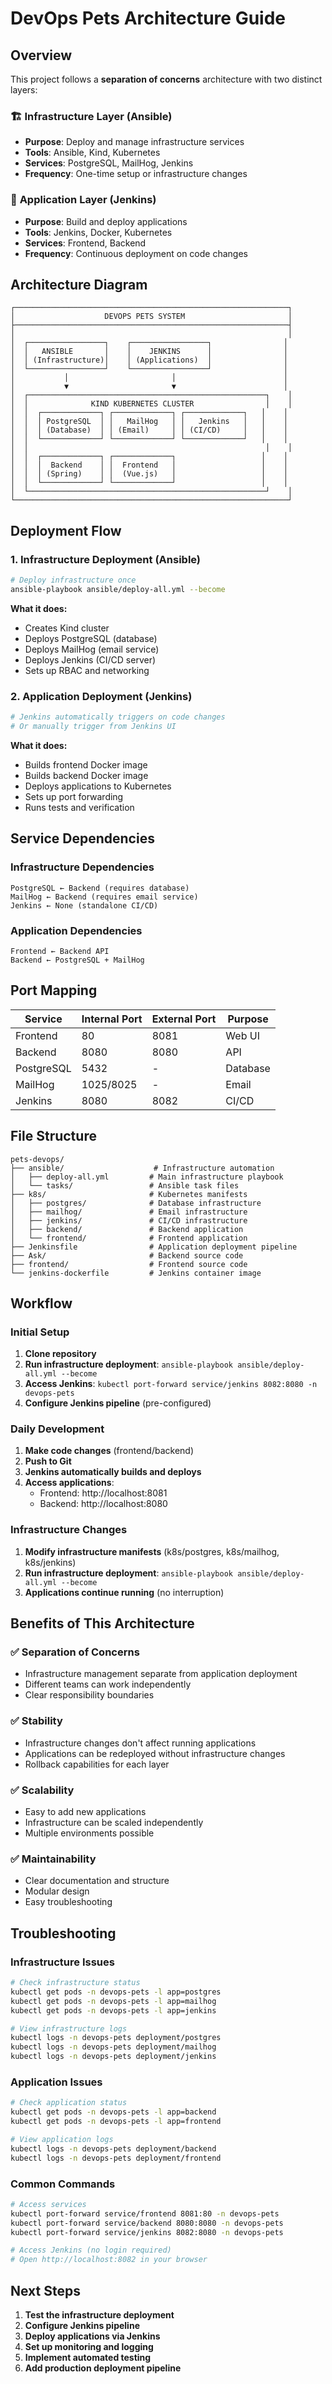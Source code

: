 # DevOps Pets Architecture Guide

## Overview

This project follows a **separation of concerns** architecture with two distinct layers:

### 🏗️ **Infrastructure Layer (Ansible)**
- **Purpose**: Deploy and manage infrastructure services
- **Tools**: Ansible, Kind, Kubernetes
- **Services**: PostgreSQL, MailHog, Jenkins
- **Frequency**: One-time setup or infrastructure changes

### 🚀 **Application Layer (Jenkins)**
- **Purpose**: Build and deploy applications
- **Tools**: Jenkins, Docker, Kubernetes
- **Services**: Frontend, Backend
- **Frequency**: Continuous deployment on code changes

## Architecture Diagram

```
┌─────────────────────────────────────────────────────────────┐
│                    DEVOPS PETS SYSTEM                       │
├─────────────────────────────────────────────────────────────┤
│                                                             │
│  ┌─────────────────┐    ┌─────────────────┐                │
│  │   ANSIBLE       │    │    JENKINS      │                │
│  │ (Infrastructure)│    │ (Applications)  │                │
│  └─────────────────┘    └─────────────────┘                │
│           │                       │                        │
│           ▼                       ▼                        │
│  ┌─────────────────────────────────────────────────────┐    │
│  │              KIND KUBERNETES CLUSTER                │    │
│  │  ┌─────────────┐ ┌─────────────┐ ┌─────────────┐   │    │
│  │  │ PostgreSQL  │ │   MailHog   │ │   Jenkins   │   │    │
│  │  │ (Database)  │ │ (Email)     │ │ (CI/CD)     │   │    │
│  │  └─────────────┘ └─────────────┘ └─────────────┘   │    │
│  │                                                     │    │
│  │  ┌─────────────┐ ┌─────────────┐                   │    │
│  │  │  Backend    │ │  Frontend   │                   │    │
│  │  │ (Spring)    │ │  (Vue.js)   │                   │    │
│  │  └─────────────┘ └─────────────┘                   │    │
│  └─────────────────────────────────────────────────────┘    │
└─────────────────────────────────────────────────────────────┘
```

## Deployment Flow

### 1. **Infrastructure Deployment (Ansible)**
```bash
# Deploy infrastructure once
ansible-playbook ansible/deploy-all.yml --become
```

**What it does:**
- Creates Kind cluster
- Deploys PostgreSQL (database)
- Deploys MailHog (email service)
- Deploys Jenkins (CI/CD server)
- Sets up RBAC and networking

### 2. **Application Deployment (Jenkins)**
```bash
# Jenkins automatically triggers on code changes
# Or manually trigger from Jenkins UI
```

**What it does:**
- Builds frontend Docker image
- Builds backend Docker image
- Deploys applications to Kubernetes
- Sets up port forwarding
- Runs tests and verification

## Service Dependencies

### Infrastructure Dependencies
```
PostgreSQL ← Backend (requires database)
MailHog ← Backend (requires email service)
Jenkins ← None (standalone CI/CD)
```

### Application Dependencies
```
Frontend ← Backend API
Backend ← PostgreSQL + MailHog
```

## Port Mapping

| Service | Internal Port | External Port | Purpose |
|---------|---------------|---------------|---------|
| Frontend | 80 | 8081 | Web UI |
| Backend | 8080 | 8080 | API |
| PostgreSQL | 5432 | - | Database |
| MailHog | 1025/8025 | - | Email |
| Jenkins | 8080 | 8082 | CI/CD |

## File Structure

```
pets-devops/
├── ansible/                    # Infrastructure automation
│   ├── deploy-all.yml         # Main infrastructure playbook
│   └── tasks/                 # Ansible task files
├── k8s/                       # Kubernetes manifests
│   ├── postgres/              # Database infrastructure
│   ├── mailhog/               # Email infrastructure
│   ├── jenkins/               # CI/CD infrastructure
│   ├── backend/               # Backend application
│   └── frontend/              # Frontend application
├── Jenkinsfile                # Application deployment pipeline
├── Ask/                       # Backend source code
├── frontend/                  # Frontend source code
└── jenkins-dockerfile         # Jenkins container image
```

## Workflow

### Initial Setup
1. **Clone repository**
2. **Run infrastructure deployment**: `ansible-playbook ansible/deploy-all.yml --become`
3. **Access Jenkins**: `kubectl port-forward service/jenkins 8082:8080 -n devops-pets`
4. **Configure Jenkins pipeline** (pre-configured)

### Daily Development
1. **Make code changes** (frontend/backend)
2. **Push to Git**
3. **Jenkins automatically builds and deploys**
4. **Access applications**:
   - Frontend: http://localhost:8081
   - Backend: http://localhost:8080

### Infrastructure Changes
1. **Modify infrastructure manifests** (k8s/postgres, k8s/mailhog, k8s/jenkins)
2. **Run infrastructure deployment**: `ansible-playbook ansible/deploy-all.yml --become`
3. **Applications continue running** (no interruption)

## Benefits of This Architecture

### ✅ **Separation of Concerns**
- Infrastructure management separate from application deployment
- Different teams can work independently
- Clear responsibility boundaries

### ✅ **Stability**
- Infrastructure changes don't affect running applications
- Applications can be redeployed without infrastructure changes
- Rollback capabilities for each layer

### ✅ **Scalability**
- Easy to add new applications
- Infrastructure can be scaled independently
- Multiple environments possible

### ✅ **Maintainability**
- Clear documentation and structure
- Modular design
- Easy troubleshooting

## Troubleshooting

### Infrastructure Issues
```bash
# Check infrastructure status
kubectl get pods -n devops-pets -l app=postgres
kubectl get pods -n devops-pets -l app=mailhog
kubectl get pods -n devops-pets -l app=jenkins

# View infrastructure logs
kubectl logs -n devops-pets deployment/postgres
kubectl logs -n devops-pets deployment/mailhog
kubectl logs -n devops-pets deployment/jenkins
```

### Application Issues
```bash
# Check application status
kubectl get pods -n devops-pets -l app=backend
kubectl get pods -n devops-pets -l app=frontend

# View application logs
kubectl logs -n devops-pets deployment/backend
kubectl logs -n devops-pets deployment/frontend
```

### Common Commands
```bash
# Access services
kubectl port-forward service/frontend 8081:80 -n devops-pets
kubectl port-forward service/backend 8080:8080 -n devops-pets
kubectl port-forward service/jenkins 8082:8080 -n devops-pets

# Access Jenkins (no login required)
# Open http://localhost:8082 in your browser
```

## Next Steps

1. **Test the infrastructure deployment**
2. **Configure Jenkins pipeline**
3. **Deploy applications via Jenkins**
4. **Set up monitoring and logging**
5. **Implement automated testing**
6. **Add production deployment pipeline** 